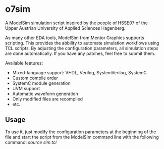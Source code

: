 o7sim
=====

A ModelSim simulation script inspired by the people of HSSE07 of the Upper Austrian University of Applied Sciences Hagenberg.

As many other EDA tools, ModelSim from Mentor Graphics supports scripting. This provides the abbility to automate simulation workflows using TCL scripts. By adjusting the configuration parameters, all simulation steps are done automatically. If you have any patches, feel free to submit them.

Available features:
* Mixed-language support: VHDL, Verilog, SystemVerilog, SystemC
* Custom compile order
* SystemC module generation
* UVM support
* Automatic waveform generation
* Only modified files are recompiled
* etc.

Usage
-----

To use it, just modify the configuration parameters at the beginning of the file and start the script from the ModelSim command line with the following command: *source sim.tcl*